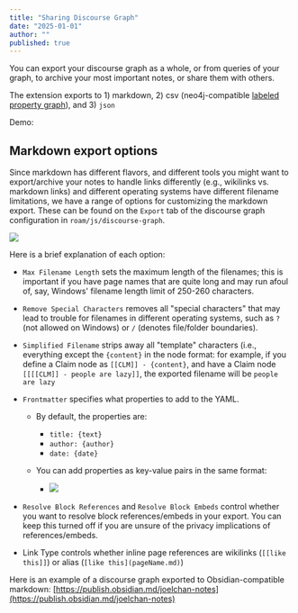 ```yaml
---
title: "Sharing Discourse Graph"
date: "2025-01-01"
author: ""
published: true
---
```


You can export your discourse graph as a whole, or from queries of your graph, to archive your most important notes, or share them with others.

The extension exports to 1) markdown, 2) csv (neo4j-compatible [labeled property graph](https://neo4j.com/blog/rdf-triple-store-vs-labeled-property-graph-difference/)), and 3) `json`

Demo:

## Markdown export options

Since markdown has different flavors, and different tools you might want to export/archive your notes to handle links differently (e.g., wikilinks vs. markdown links) and different operating systems have different filename limitations, we have a range of options for customizing the markdown export. These can be found on the `Export` tab of the discourse graph configuration in `roam/js/discourse-graph`.

![](https://oasis-lab.gitbook.io/~gitbook/image?url=https%3A%2F%2F3894211722-files.gitbook.io%2F%7E%2Ffiles%2Fv0%2Fb%2Fgitbook-x-prod.appspot.com%2Fo%2Fspaces%252FVpoqQNZpk4qG2nMcQUaw%252Fuploads%252FwN1ubNMnOFHwHMP9Oskb%252FCleanShot%25202022-08-10%2520at%252010.03.33%25402x.png%3Falt%3Dmedia%26token%3Df77df57e-519f-498e-9294-b478fb8990bc&width=768&dpr=4&quality=100&sign=5978d0a8&sv=2)

Here is a brief explanation of each option:

- `Max Filename Length` sets the maximum length of the filenames; this is important if you have page names that are quite long and may run afoul of, say, Windows' filename length limit of 250-260 characters.
- `Remove Special Characters` removes all "special characters" that may lead to trouble for filenames in different operating systems, such as `?` (not allowed on Windows) or `/` (denotes file/folder boundaries).
- `Simplified Filename` strips away all "template" characters (i.e., everything except the `{content}` in the node format: for example, if you define a Claim node as `[[CLM]] - {content}`, and have a Claim node `[[[[CLM]] - people are lazy]]`, the exported filename will be `people are lazy`
- `Frontmatter` specifies what properties to add to the YAML.

  - By default, the properties are:

    - `title: {text}`
    - `author: {author}`
    - `date: {date}`

  - You can add properties as key-value pairs in the same format:

    - ![](https://oasis-lab.gitbook.io/~gitbook/image?url=https%3A%2F%2F3894211722-files.gitbook.io%2F%7E%2Ffiles%2Fv0%2Fb%2Fgitbook-x-prod.appspot.com%2Fo%2Fspaces%252FVpoqQNZpk4qG2nMcQUaw%252Fuploads%252FOnl6Zd8Ej0Z3DLnwI66H%252FCleanShot%25202022-08-10%2520at%252010.11.22.gif%3Falt%3Dmedia%26token%3D313669a2-77cc-4c57-b5aa-5b202c237d90&width=300&dpr=4&quality=100&sign=4cf91&sv=2)

- `Resolve Block References` and `Resolve Block Embeds` control whether you want to resolve block references/embeds in your export. You can keep this turned off if you are unsure of the privacy implications of references/embeds.
- Link Type controls whether inline page references are wikilinks (`[[like this]]`) or alias (`[like this](pageName.md)`)

Here is an example of a discourse graph exported to Obsidian-compatible markdown: [https://publish.obsidian.md/joelchan-notes](https://publish.obsidian.md/joelchan-notes)
